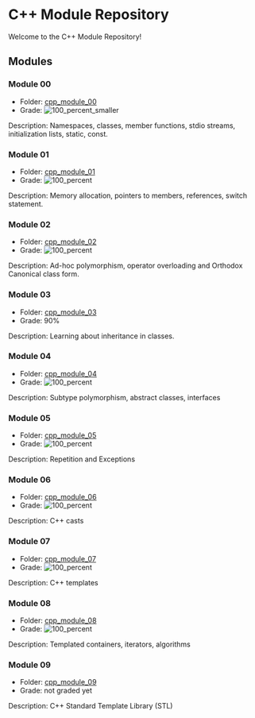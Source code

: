 # C++ Module Repository

Welcome to the C++ Module Repository!

## Modules

### Module 00

- Folder: [cpp_module_00](cpp_module_00/)
- Grade: ![100_percent_smaller](https://github.com/t-pereira06/42_cpp_modules/assets/118270669/1ace0483-ade6-450c-ad81-a4ff98c9d25f)


Description: Namespaces, classes, member functions, stdio streams, initialization lists, static, const.

### Module 01

- Folder: [cpp_module_01](cpp_module_01/)
- Grade: ![100_percent](https://github.com/t-pereira06/42_cpp_modules/assets/118270669/adeaa1d5-9340-48d1-b42c-a8e7a9296098)

Description: Memory allocation, pointers to members, references, switch statement.

### Module 02

- Folder: [cpp_module_02](cpp_module_02/)
- Grade: ![100_percent](https://github.com/t-pereira06/42_cpp_modules/assets/118270669/adeaa1d5-9340-48d1-b42c-a8e7a9296098)

Description: Ad-hoc polymorphism, operator overloading and Orthodox Canonical class form.

### Module 03

- Folder: [cpp_module_03](cpp_module_03/)
- Grade: 90%

Description: Learning about inheritance in classes.

### Module 04

- Folder: [cpp_module_04](cpp_module_04/)
- Grade: ![100_percent](https://github.com/t-pereira06/42_cpp_modules/assets/118270669/adeaa1d5-9340-48d1-b42c-a8e7a9296098)

Description: Subtype polymorphism, abstract classes, interfaces

### Module 05

- Folder: [cpp_module_05](cpp_module_05/)
- Grade: ![100_percent](https://github.com/t-pereira06/42_cpp_modules/assets/118270669/adeaa1d5-9340-48d1-b42c-a8e7a9296098)

Description: Repetition and Exceptions

### Module 06

- Folder: [cpp_module_06](cpp_module_06/)
- Grade: ![100_percent](https://github.com/t-pereira06/42_cpp_modules/assets/118270669/adeaa1d5-9340-48d1-b42c-a8e7a9296098)

Description: C++ casts

### Module 07

- Folder: [cpp_module_07](cpp_module_07/)
- Grade: ![100_percent](https://github.com/t-pereira06/42_cpp_modules/assets/118270669/adeaa1d5-9340-48d1-b42c-a8e7a9296098)

Description: C++ templates

### Module 08

- Folder: [cpp_module_08](cpp_module_08/)
- Grade: ![100_percent](https://github.com/t-pereira06/42_cpp_modules/assets/118270669/adeaa1d5-9340-48d1-b42c-a8e7a9296098)

Description: Templated containers, iterators, algorithms

### Module 09

- Folder: [cpp_module_09](cpp_module_09/)
- Grade: not graded yet

Description: C++ Standard Template Library (STL)
